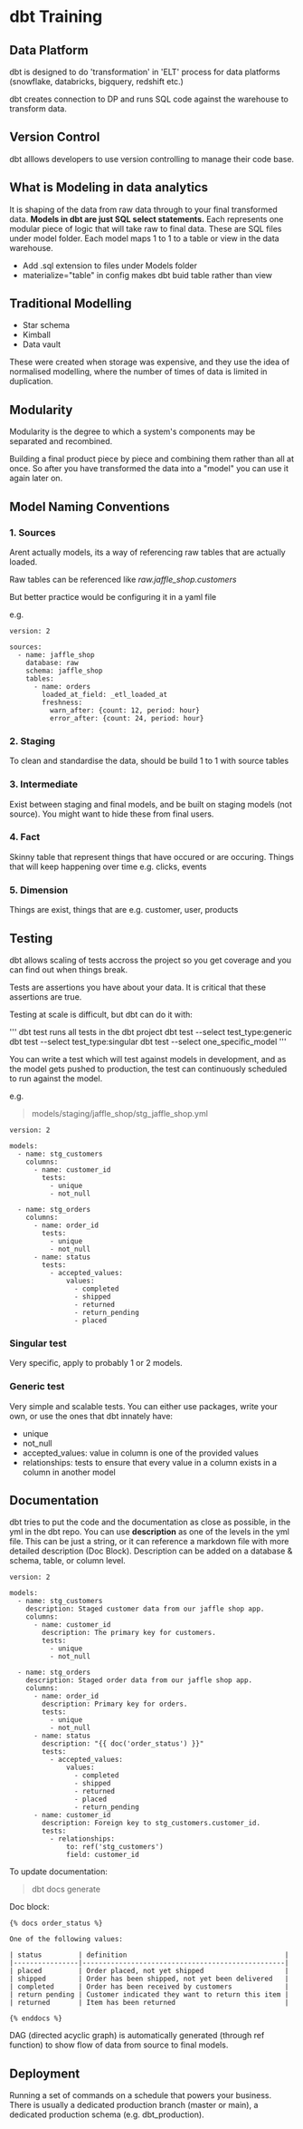 # dbt Training

## Data Platform

dbt is designed to do 'transformation' in 'ELT' process for data platforms (snowflake, databricks, bigquery, redshift etc.)

dbt creates connection to DP and runs SQL code against the warehouse to transform data.

## Version Control

dbt alllows developers to use version controlling to manage their code base.

## What is Modeling in data analytics

It is shaping of the data from raw data through to your final transformed data. **Models in dbt are just SQL select statements.** Each represents one modular piece of logic that will take raw to final data. These are SQL files under model folder. Each model maps 1 to 1 to a table or view in the data warehouse.

- Add .sql extension to files under Models folder
- materialize="table" in config makes dbt buid table rather than view

## Traditional Modelling

- Star schema
- Kimball
- Data vault

These were created when storage was expensive, and they use the idea of normalised modelling, where the number of times of data is limited in duplication. 


## Modularity

Modularity is the degree to which a system's components may be separated and recombined.

Building a final product piece by piece and combining them rather than all at once. So after you have transformed the data into a "model" you can use it again later on.
 
## Model Naming Conventions

### 1. Sources

Arent actually models, its a way of referencing raw tables that are actually loaded. 

Raw tables can be referenced like *raw.jaffle_shop.customers*

But better practice would be configuring it in a yaml file 

e.g.

```
version: 2

sources:
  - name: jaffle_shop
    database: raw
    schema: jaffle_shop
    tables:
      - name: orders
        loaded_at_field: _etl_loaded_at
        freshness:
          warn_after: {count: 12, period: hour}
          error_after: {count: 24, period: hour}
```
### 2. Staging

To clean and standardise the data, should be build 1 to 1 with source tables

### 3. Intermediate

Exist between staging and final models, and be built on staging models (not source). You might want to hide these from final users. 

### 4. Fact

Skinny table that represent things that have occured or are occuring. Things that will keep happening over time e.g. clicks, events 

### 5. Dimension

Things are exist, things that are e.g. customer, user, products 

## Testing

dbt allows scaling of tests accross the project so you get coverage and you can find out when things break.

Tests are assertions you have about your data. It is critical that these assertions are true.

Testing at scale is difficult, but dbt can do it with: 

'''
dbt test runs all tests in the dbt project
dbt test --select test_type:generic
dbt test --select test_type:singular
dbt test --select one_specific_model
'''

You can write a test which will test against models in development, and as the model gets pushed to production, the test can continuously scheduled to run against the model. 

e.g.

> models/staging/jaffle_shop/stg_jaffle_shop.yml

```
version: 2

models:
  - name: stg_customers
    columns: 
      - name: customer_id
        tests:
          - unique
          - not_null

  - name: stg_orders
    columns:
      - name: order_id
        tests:
          - unique
          - not_null
      - name: status
        tests:
          - accepted_values:
              values:
                - completed
                - shipped
                - returned
                - return_pending
                - placed
```

### Singular test

Very specific, apply to probably 1 or 2 models. 

### Generic test

Very simple and scalable tests. You can either use packages, write your own, or use the ones that dbt innately have:

- unique
- not_null
- accepted_values: value in column is one of the provided values
- relationships: tests to ensure that every value in a column exists in a column in another model


## Documentation

dbt tries to put the code and the documentation as close as possible, in the yml in the dbt repo. You can use **description** as one of the levels in the yml file. This can be just a string, or it can reference a markdown file with more detailed description (Doc Block). Description can be added on a database & schema, table, or column level.

```
version: 2

models:
  - name: stg_customers
    description: Staged customer data from our jaffle shop app.
    columns: 
      - name: customer_id
        description: The primary key for customers.
        tests:
          - unique
          - not_null

  - name: stg_orders
    description: Staged order data from our jaffle shop app.
    columns: 
      - name: order_id
        description: Primary key for orders.
        tests:
          - unique
          - not_null
      - name: status
        description: "{{ doc('order_status') }}"
        tests:
          - accepted_values:
              values:
                - completed
                - shipped
                - returned
                - placed
                - return_pending
      - name: customer_id
        description: Foreign key to stg_customers.customer_id.
        tests:
          - relationships:
              to: ref('stg_customers')
              field: customer_id
```

To update documentation:

> dbt docs generate

Doc block:

```
{% docs order_status %}
	
One of the following values: 

| status         | definition                                       |
|----------------|--------------------------------------------------|
| placed         | Order placed, not yet shipped                    |
| shipped        | Order has been shipped, not yet been delivered   |
| completed      | Order has been received by customers             |
| return pending | Customer indicated they want to return this item |
| returned       | Item has been returned                           |

{% enddocs %}
```

DAG (directed acyclic graph) is automatically generated (through ref function) to show flow of data from source to final models.

## Deployment

Running a set of commands on a schedule that powers your business. There is usually a dedicated production branch (master or main), a dedicated production schema (e.g. dbt_production). 

